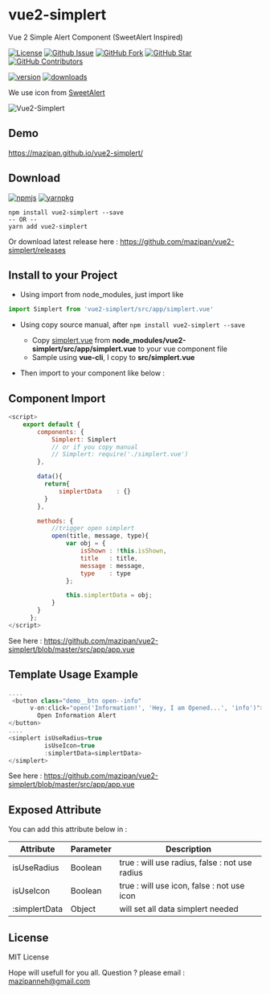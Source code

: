# vue2-simplert
Vue 2 Simple Alert Component (SweetAlert Inspired)

[![License](https://img.shields.io/github/license/mazipan/vue2-simplert.svg?maxAge=3600)](https://github.com/mazipan/vue2-simplert) 
[![Github Issue](https://img.shields.io/github/issues/mazipan/vue2-simplert.svg?maxAge=3600)](https://github.com/mazipan/vue2-simplert/issues) 
[![GitHub Fork](https://img.shields.io/github/forks/mazipan/vue2-simplert.svg?maxAge=3600)](https://github.com/mazipan/vue2-simplert/network) 
[![GitHub Star](https://img.shields.io/github/stars/mazipan/vue2-simplert.svg?maxAge=3600)](https://github.com/mazipan/vue2-simplert/stargazers) 
[![GitHub Contributors](https://img.shields.io/github/contributors/mazipan/vue2-simplert.svg?maxAge=3600)](https://github.com/mazipan/vue2-simplert/network/members) 


[![version](https://img.shields.io/npm/v/vue2-simplert.svg?maxAge=3600)](https://www.npmjs.com/package/vue2-simplert)
[![downloads](https://img.shields.io/npm/dt/vue2-simplert.svg?maxAge=3600)](https://www.npmjs.com/package/vue2-simplert) 

We use icon from [SweetAlert](https://github.com/t4t5/sweetalert)

![Vue2-Simplert](https://raw.githubusercontent.com/mazipan/vue2-simplert/master/screenshoot.PNG)

## Demo
https://mazipan.github.io/vue2-simplert/

## Download
[![npmjs](https://img.shields.io/badge/download-npmjs-red.svg?maxAge=3600)](https://www.npmjs.com/package/vue2-simplert) 
[![yarnpkg](https://img.shields.io/badge/download-yarn-blue.svg?maxAge=3600)](https://yarnpkg.com/en/package/vue2-simplert)
```
npm install vue2-simplert --save
-- OR --
yarn add vue2-simplert
```
Or download latest release here : https://github.com/mazipan/vue2-simplert/releases

## Install to your Project

+ Using import from node_modules, just import like
```javascript
import Simplert from 'vue2-simplert/src/app/simplert.vue'
```

+ Using copy source manual, after `npm install vue2-simplert --save`

    - Copy [simplert.vue](https://github.com/mazipan/vue2-simplert/blob/master/src/app/simplert.vue) from **node_modules/vue2-simplert/src/app/simplert.vue** to your vue component file
    - Sample using **vue-cli**, I copy to **src/simplert.vue**
    
+ Then import to your component like below :

## Component Import
```javascript
<script>
    export default {
        components: {
            Simplert: Simplert
            // or if you copy manual
            // Simplert: require('./simplert.vue')
        },

        data(){
          return{
              simplertData    : {}
          }
        },

        methods: {
            //trigger open simplert
            open(title, message, type){
                var obj = {
                    isShown : !this.isShown,
                    title   : title,
                    message : message,
                    type    : type
                };

                this.simplertData = obj;
            }
        }
      };
</script>
```
See here : https://github.com/mazipan/vue2-simplert/blob/master/src/app/app.vue

## Template Usage Example
```javascript
....
 <button class="demo__btn open--info"
      v-on:click="open('Information!', 'Hey, I am Opened...', 'info')">
        Open Information Alert
</button>
....
<simplert isUseRadius=true
          isUseIcon=true
          :simplertData=simplertData>
</simplert>
```
See here : https://github.com/mazipan/vue2-simplert/blob/master/src/app/app.vue

## Exposed Attribute
You can add this attribute below in <SimplertComponent> :

| Attribute         	        | Parameter             	| Description                                        	|
|---------------------------	|-----------------------	|---------------------------------------------------	|
| isUseRadius         	        | Boolean                   | true : will use radius, false : not use radius     	|
| isUseIcon         	        | Boolean                   | true : will use icon, false : not use icon         	|
| :simplertData         	    | Object                    | will set all data simplert needed                  	|


## License
MIT License


Hope will usefull for you all.
Question ? please email : mazipanneh@gmail.com
